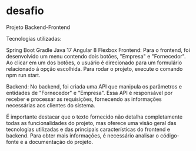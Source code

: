 # desafio
Projeto Backend-Frontend

Tecnologias utilizadas:

Spring Boot
Gradle
Java 17
Angular 8
Flexbox
Frontend:
Para o frontend, foi desenvolvido um menu contendo dois botões, "Empresa" e "Fornecedor". Ao clicar em um dos botões, o usuário é direcionado para um formulário relacionado à opção escolhida. Para rodar o projeto, execute o comando npm run start.

Backend:
No backend, foi criada uma API que manipula os parâmetros e entidades de "Fornecedor" e "Empresa". Essa API é responsável por receber e processar as requisições, fornecendo as informações necessárias aos clientes do sistema.

É importante destacar que o texto fornecido não detalha completamente todas as funcionalidades do projeto, mas oferece uma visão geral das tecnologias utilizadas e das principais características do frontend e backend. Para obter mais informações, é necessário analisar o código-fonte e a documentação do projeto.
